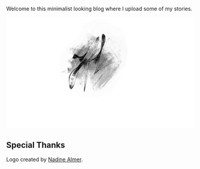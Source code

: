 Welcome to this minimalist looking blog where I upload some of my stories.

![Image Mishe logo](images/Mishe_Logo.jpeg)

## Special Thanks

Logo created by [Nadine Almer](https://nadinealmer.com/). 

<script src="https://utteranc.es/client.js"
        repo="jfl-aw.github.io"
        issue-term="pathname"
        theme="gruvbox-dark"
        crossorigin="anonymous"
        async>
</script>
